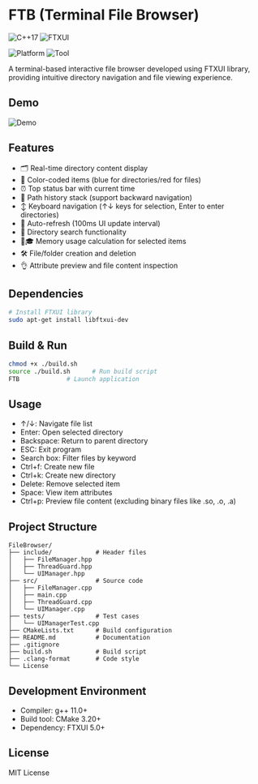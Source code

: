 # FTB (Terminal File Browser)

![C++17](https://img.shields.io/badge/C++-17-blue) ![FTXUI](https://img.shields.io/badge/FTXUI-5.0.0-orange)

![Platform](https://img.shields.io/badge/Platform-Linux-lightgrey) ![Tool](https://img.shields.io/badge/CMake-3.20.0-red)

A terminal-based interactive file browser developed using FTXUI library, providing intuitive directory navigation and file viewing experience.

## Demo

![Demo](https://yt3.ggpht.com/iHL64dUd3WQpbat--V-mzE1PKBu6CLeUyliucuFYF2J8oSZXk3Fn2-aS2v0aQBdrd4CwjP8YWeAh=s1600-rw-nd-v1)

## Features

- 🗂️ Real-time directory content display
- 🎨 Color-coded items (blue for directories/red for files)
- ⏰ Top status bar with current time
- 📁 Path history stack (support backward navigation)
- ↕️ Keyboard navigation (↑↓ keys for selection, Enter to enter directories)
- 🔄 Auto-refresh (100ms UI update interval)
- 🔎 Directory search functionality
- 🧑🎓 Memory usage calculation for selected items
- 🛠️ File/folder creation and deletion
- 👌 Attribute preview and file content inspection

## Dependencies

```bash
# Install FTXUI library
sudo apt-get install libftxui-dev

```

## Build & Run
```bash
chmod +x ./build.sh
source ./build.sh      # Run build script
FTB             # Launch application
```

## Usage
- ↑/↓: Navigate file list
- Enter: Open selected directory
- Backspace: Return to parent directory
- ESC: Exit program
- Search box: Filter files by keyword
- Ctrl+f: Create new file
- Ctrl+k: Create new directory
- Delete: Remove selected item
- Space: View item attributes
- Ctrl+p: Preview file content (excluding binary files like .so, .o, .a)

## Project Structure

    FileBrowser/
    ├── include/            # Header files
    │   ├── FileManager.hpp
    │   ├── ThreadGuard.hpp
    │   └── UIManager.hpp
    ├── src/                # Source code
    │   ├── FileManager.cpp
    │   ├── main.cpp
    │   ├── ThreadGuard.cpp
    │   └── UIManager.cpp
    ├── tests/              # Test cases
    │   └── UIManagerTest.cpp
    ├── CMakeLists.txt      # Build configuration
    ├── README.md           # Documentation
    ├── .gitignore
    ├── build.sh            # Build script
    ├── .clang-format       # Code style
    └── License

## Development Environment
- Compiler: g++ 11.0+
- Build tool: CMake 3.20+
- Dependency: FTXUI 5.0+

## License

MIT License